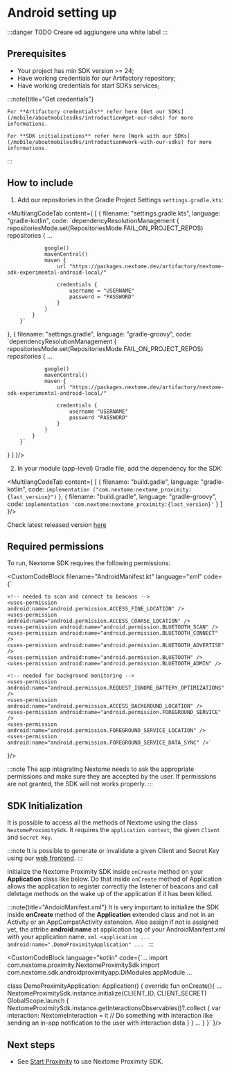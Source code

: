 # Android setting up

:::danger
    TODO Creare ed aggiungere una white label
:::

## Prerequisites
- Your project has min SDK version >= 24;
- Have working credentials for our Artifactory repository;
- Have working credentials for start SDKs services;

:::note{title="Get credentials"}
    
    For **Artifactory credentials** refer here [Get our SDKs](/mobile/aboutmobilesdks/introduction#get-our-sdks) for more informations.

    For **SDK initializations** refer here [Work with our SDKs](/mobile/aboutmobilesdks/introduction#work-with-our-sdks) for more informations.
    
:::

## How to include

1. Add our repositories in the Gradle Project Settings `settings.gradle.kts`:

<MultilangCodeTab content={
[
  {
    filename: "settings.gradle.kts",
    language: "gradle-kotlin",
    code: `dependencyResolutionManagement {
            repositoriesMode.set(RepositoriesMode.FAIL_ON_PROJECT_REPOS)
            repositories {
                ...

                google()
                mavenCentral()
                maven {
                    url "https://packages.nextome.dev/artifactory/nextome-sdk-experimental-android-local/"

                    credentials {
                        username = "USERNAME"
                        password = "PASSWORD"
                    }
                }
            }
        }`
  },
  {
    filename: "settings.gradle",
    language: "gradle-groovy",
    code: `dependencyResolutionManagement {
            repositoriesMode.set(RepositoriesMode.FAIL_ON_PROJECT_REPOS)
            repositories {
                ...

                google()
                mavenCentral()
                maven {
                    url "https://packages.nextome.dev/artifactory/nextome-sdk-experimental-android-local/"

                    credentials {
                        username "USERNAME"
                        password "PASSWORD"
                    }
                }
            }
        }`
  }
]
}/>


2. In your module (app-level) Gradle file, add the dependency for the SDK:

<MultilangCodeTab content={
[
  {
    filename: "build.gadle",
    language: "gradle-kotlin",
    code: `implementation ("com.nextome:nextome_proximity:{last_version}")`
  },
  {
    filename: "build.gradle",
    language: "gradle-groovy",
    code: `implementation 'com.nextome:nextome_proximity:{last_version}'`
  }
]
}/>

Check latest released version [here](../Android/changelog.md)

## Required permissions
To run, Nextome SDK requires the following permissions:

<CustomCodeBlock 
filename="AndroidManifest.kt"
language="xml"
code={`
    <uses-permission android:name="android.permission.INTERNET" />
    <uses-permission android:name="android.permission.POST_NOTIFICATIONS"/>
    <uses-permission android:name="android.permission.ACCESS_NETWORK_STATE" />

    <!-- needed to scan and connect to beacons -->
    <uses-permission android:name="android.permission.ACCESS_FINE_LOCATION" />
    <uses-permission android:name="android.permission.ACCESS_COARSE_LOCATION" />
    <uses-permission android:name="android.permission.BLUETOOTH_SCAN" />
    <uses-permission android:name="android.permission.BLUETOOTH_CONNECT" />
    <uses-permission android:name="android.permission.BLUETOOTH_ADVERTISE" />
    <uses-permission android:name="android.permission.BLUETOOTH" />
    <uses-permission android:name="android.permission.BLUETOOTH_ADMIN" />

    <!-- needed for background monitoring -->
    <uses-permission android:name="android.permission.REQUEST_IGNORE_BATTERY_OPTIMIZATIONS" />
    <uses-permission android:name="android.permission.ACCESS_BACKGROUND_LOCATION" />
    <uses-permission android:name="android.permission.FOREGROUND_SERVICE" />
    <uses-permission android:name="android.permission.FOREGROUND_SERVICE_LOCATION" />
    <uses-permission android:name="android.permission.FOREGROUND_SERVICE_DATA_SYNC" />`
}/>

:::note 
    The app integrating Nextome needs to ask the appropriate permissions and make sure they are accepted by the user.
    If permissions are not granted, the SDK will not works properly.
:::

## SDK Initialization
It is possible to access all the methods of Nextome using the class `NextomeProximitySdk`.
It requires the `application context`, the given `Client` and `Secret Key`.

:::note
    It is possible to generate or invalidate a given Client and Secret Key using our [web frontend](#retreive-client-and-secret-key).
:::

Initialize the Nextome Proximity SDK inside ```onCreate``` method on your **Application** class like below.
Do that inside ```onCreate``` method of Application allows the application to register correctly the listener of beacons and call deletage methods on the wake up of the application
if it has been killed.

:::note{title="AndoidManifest.xml"}
    It is very important to initialize the SDK inside **onCreate** method of the **Application** extended class and not in an Activity or an AppCompatActivity extension.
    Also assign if not is assigned yet, the attribe **android:name** at application tag of your AndroidManifest.xml with your application name.
    ```xml
        <application
            ...
            android:name=".DemoProximityApplication"
            ...
    ```
:::

<CustomCodeBlock 
language="kotlin"
code={`...
import com.nextome.proximity.NextomeProximitySdk
import com.nextome.sdk.androidproximityapp.DiModules.appModule
...

class DemoProximityApplication: Application() {
    override fun onCreate(){
        ...
        NextomeProximitySdk.instance.initialize(CLIENT_ID, CLIENT_SECRET)
        GlobalScope.launch {
            NextomeProximitySdk.instance.getInteractionsObservables()?.collect {
                var interaction: NextomeInteraction = it
                // Do something with interaction like sending an in-app notification to the user with interaction data
            }
        }
        ...
    }
}`
}/>

## Next steps

- See [Start Proximity](../Basic%20Features/start-proximity.md) to use Nextome Proximity SDK.

